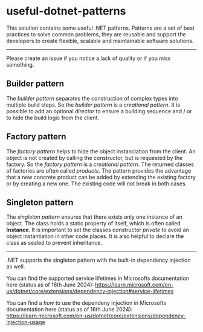 # useful-dotnet-patterns
This solution contains some useful .NET patterns. Patterns are a set of best practices to solve common problems, they are reusable and support the developers to create flexible, scalable and maintainable software solutions.

---

Please create an issue if you notice a lack of quality or if you miss something.

## Builder pattern

The *builder pattern* separates the construction of complex types into multiple build steps. So the *builder pattern* is a *creational pattern*. It is possible to add an optional *director* to ensure a building sequence and / or to hide the build logic from the client.

## Factory pattern

The *factory pattern* helps to hide the object instanciation from the client. An object is not created by calling the constructor, but is requested by the factory. So the *factory pattern* is a *creational pattern*. The returned classes of factories are often called *products*. The pattern provides the advantage that a new concrete product can be added by extending the existing factory or by creating a new one. The existing code will not break in both cases.

## Singleton pattern

The *singleton pattern* ensures that there exists only one instance of an object. The class holds a static property of itself, which is often called **Instance**. It is important to set the classes constructor *private* to avoid an object instantiation in other code places. It is also helpful to declare the class as sealed to prevent inheritance.

--- 
.NET supports the singleton pattern with the built-in dependency injection as well.

You can find the supported service lifetimes in Microsofts documentation here (status as of 16th June 2024):
https://learn.microsoft.com/en-us/dotnet/core/extensions/dependency-injection#service-lifetimes

You can find a *how to* use the dependeny injection in Microsofts documentation here (status as of 16th June 2024):
https://learn.microsoft.com/en-us/dotnet/core/extensions/dependency-injection-usage